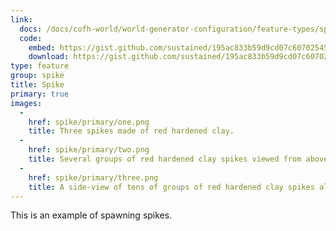 ```yaml
---
link:
  docs: /docs/cofh-world/world-generator-configuration/feature-types/spike/
  code:
    embed: https://gist.github.com/sustained/195ac833b59d9cd07c607025451f2422.js
    download: https://gist.github.com/sustained/195ac833b59d9cd07c607025451f2422/archive/5c666ada53ae4b4aa16212966d48e3a11ee01cfe.zip
type: feature
group: spike
title: Spike
primary: true
images:
  -
    href: spike/primary/one.png
    title: Three spikes made of red hardened clay.
  -
    href: spike/primary/two.png
    title: Several groups of red hardened clay spikes viewed from above.
  -
    href: spike/primary/three.png
    title: A side-view of tens of groups of red hardened clay spikes all the way to the horizon.
---
```


This is an example of spawning spikes.
